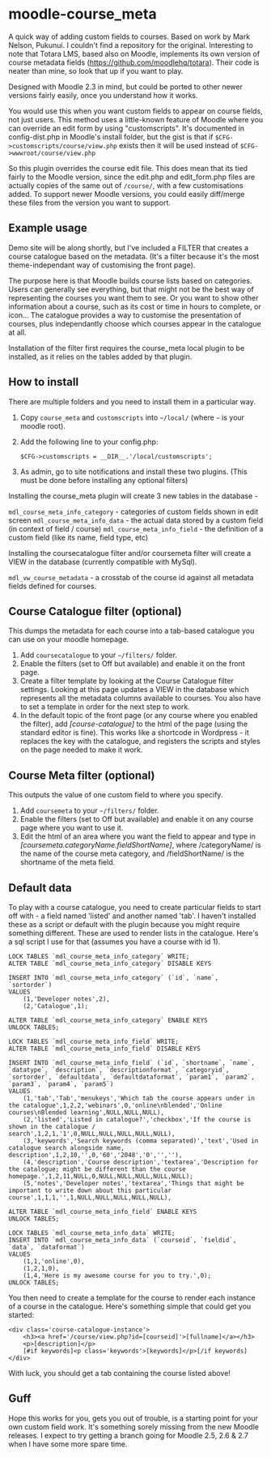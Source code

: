 moodle-course_meta
==================

A quick way of adding custom fields to courses. Based on work by Mark Nelson, Pukunui. I couldn't find a repository for the original. Interesting to note that Totara LMS, based also on Moodle, implements its own version of course metadata fields (https://github.com/moodlehq/totara). Their code is neater than mine, so look that up if you want to play.

Designed with Moodle 2.3 in mind, but could be ported to other newer versions fairly easily, once you understand how it works.

You would use this when you want custom fields to appear on course fields, not just users. This method uses a little-known feature of Moodle where you can override an edit form by using "customscripts". It's documented in config-dist.php in Moodle's install folder, but the gist is that if `$CFG->customscripts/course/view.php` exists then it will be used instead of `$CFG->wwwroot/course/view.php`

So this plugin overrides the course edit file. This does mean that its tied fairly to the Moodle version, since the edit.php and edit_form.php files are actually copies of the same out of `/course/`, with a few customisations added. To support newer Moodle versions, you could easily diff/merge these files from the version you want to support.

Example usage
-------------

Demo site will be along shortly, but I've included a FILTER that creates a course catalogue based on the metadata. (It's a filter because it's the most theme-independant way of customising the front page).

The purpose here is that Moodle builds course lists based on categories. Users can generally see everything, but that might not be the best way of representing the courses you want them to see. Or you want to show other information about a course, such as its cost or time in hours to complete, or icon... The catalogue provides a way to customise the presentation of courses, plus independantly choose which courses appear in the catalogue at all.

Installation of the filter first requires the course_meta local plugin to be installed, as it relies on the tables added by that plugin.

How to install
--------------

There are multiple folders and you need to install them in a particular way.

1. Copy `course_meta` and `customscripts` into `~/local/` (where `~` is your moodle root).
2. Add the following line to your config.php:

	`$CFG->customscripts = __DIR__.'/local/customscripts';`

3. As admin, go to site notifications and install these two plugins. (This must be done before installing any optional filters)

Installing the course_meta plugin will create 3 new tables in the database -

`mdl_course_meta_info_category` - categories of custom fields shown in edit screen
`mdl_course_meta_info_data` - the actual data stored by a custom field (in context of field / course)
`mdl_course_meta_info_field` - the definition of a custom field (like its name, field type, etc)

Installing the coursecatalogue filter and/or coursemeta filter will create a VIEW in the database (currently compatible with MySql).

`mdl_vw_course_metadata` - a crosstab of the course id against all metadata fields defined for courses.

Course Catalogue filter (optional)
---------------------
This dumps the metadata for each course into a tab-based catalogue you can use on your moodle homepage.

1. Add `coursecatalogue` to your `~/filters/` folder.
2. Enable the filters (set to Off but available) and enable it on the front page.
3. Create a filter template by looking at the Course Catalogue filter settings. Looking at this page updates a VIEW in the database which represents all the metadata columns available to courses. You also have to set a template in order for the next step to work.
4. In the default topic of the front page (or any course where you enabled the filter), add *[course-catalogue]* to the html of the page (using the standard editor is fine). This works like a shortcode in Wordpress - it replaces the key with the catalogue, and registers the scripts and styles on the page needed to make it work.

Course Meta filter (optional)
----------------------
This outputs the value of one custom field to where you specify.

1. Add `coursemeta` to your `~/filters/` folder.
2. Enable the filters (set to Off but available) and enable it on any course page where you want to use it.
3. Edit the html of an area where you want the field to appear and type in *[coursemeta.categoryName.fieldShortName]*, where /categoryName/ is the name of the course meta category, and /fieldShortName/ is the shortname of the meta field.


Default data
---------------

To play with a course catalogue, you need to create particular fields to start off with - a field named 'listed' and another named 'tab'. I haven't installed these as a script or default with the plugin because you might require something different. These are used to render lists in the catalogue. Here's a sql script I use for that (assumes you have a course with id 1).

	LOCK TABLES `mdl_course_meta_info_category` WRITE;
	ALTER TABLE `mdl_course_meta_info_category` DISABLE KEYS

	INSERT INTO `mdl_course_meta_info_category` (`id`, `name`, `sortorder`)
	VALUES
		(1,'Developer notes',2),
		(2,'Catalogue',1);

	ALTER TABLE `mdl_course_meta_info_category` ENABLE KEYS
	UNLOCK TABLES;

	LOCK TABLES `mdl_course_meta_info_field` WRITE;
	ALTER TABLE `mdl_course_meta_info_field` DISABLE KEYS

	INSERT INTO `mdl_course_meta_info_field` (`id`, `shortname`, `name`, `datatype`, `description`, `descriptionformat`, `categoryid`, `sortorder`, `defaultdata`, `defaultdataformat`, `param1`, `param2`, `param3`, `param4`, `param5`)
	VALUES
		(1,'tab','Tab','menukeys','Which tab the course appears under in the catalogue',1,2,2,'webinars',0,'online\nblended','Online courses\nBlended learning',NULL,NULL,NULL),
		(2,'listed','Listed in catalogue?','checkbox','If the course is shown in the catalogue / search',1,2,1,'1',0,NULL,NULL,NULL,NULL,NULL),
		(3,'keywords','Search keywords (comma separated)','text','Used in catalogue search alongside name, description',1,2,10,'',0,'60','2048','0','',''),
		(4,'description','Course description','textarea','Description for the catalogue; might be different than the course homepage.',1,2,11,NULL,0,NULL,NULL,NULL,NULL,NULL);
		(5,'notes','Developer notes','textarea','Things that might be important to write down about this particular course',1,1,1,'',1,NULL,NULL,NULL,NULL,NULL),

	ALTER TABLE `mdl_course_meta_info_field` ENABLE KEYS
	UNLOCK TABLES;

	LOCK TABLES `mdl_course_meta_info_data` WRITE;
	INSERT INTO `mdl_course_meta_info_data` (`courseid`, `fieldid`, `data`, `dataformat`)
	VALUES
		(1,1,'online',0),
		(1,2,1,0),
		(1,4,'Here is my awesome course for you to try.',0);
	UNLOCK TABLES;

You then need to create a template for the course to render each instance of a course in the catalogue. Here's something simple that could get you started:

	<div class='course-catalogue-instance'>
		<h3><a href='/course/view.php?id=[courseid]'>[fullname]</a></h3>
		<p>[description]</p>
		[#if keywords]<p class='keywords'>[keywords]</p>[/if keywords]
	</div>

With luck, you should get a tab containing the course listed above!

Guff
----

Hope this works for you, gets you out of trouble, is a starting point for your own custom field work. It's something sorely missing from the new Moodle releases. I expect to try getting a branch going for Moodle 2.5, 2.6 & 2.7 when I have some more spare time.